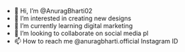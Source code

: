 - 👋 Hi, I’m @AnuragBharti02
- 👀 I’m interested in creating new designs 
- 🌱 I’m currently learning digital marketing 
- 💞️ I’m looking to collaborate on social media pl
- 📫 How to reach me @anuragbharti.official Instagram ID 

<!---
AnuragBharti02/AnuragBharti02 is a ✨ special ✨ repository because its `README.md` (this file) appears on your GitHub profile.
You can click the Preview link to take a look at your changes.
--->
